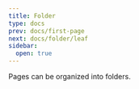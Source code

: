 ```yaml
---
title: Folder
type: docs
prev: docs/first-page
next: docs/folder/leaf
sidebar:
  open: true
---
```


Pages can be organized into folders.